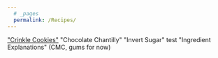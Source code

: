 ```yaml
---
  # _pages
  permalink: /Recipes/
---
```

["Crinkle Cookies"](/chocolate-crinkle-cookies/)
"Chocolate Chantilly"
"Invert Sugar"
test
"Ingredient Explanations" (CMC, gums for now)
